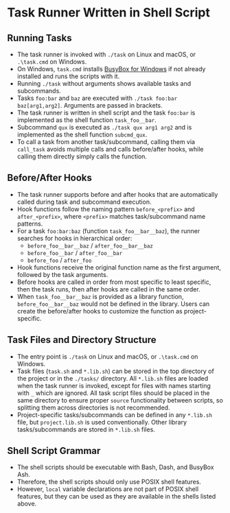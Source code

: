 # Task Runner Written in Shell Script

## Running Tasks

* The task runner is invoked with `./task` on Linux and macOS, or `.\task.cmd` on Windows.
* On Windows, `task.cmd` installs [BusyBox for Windows](https://frippery.org/busybox/) if not already installed and runs the scripts with it.
* Running `./task` without arguments shows available tasks and subcommands.
* Tasks `foo:bar` and `baz` are executed with `./task foo:bar baz[arg1,arg2]`. Arguments are passed in brackets.
* The task runner is written in shell script and the task `foo:bar` is implemented as the shell function `task_foo__bar`.
* Subcommand `qux` is executed as `./task qux arg1 arg2` and is implemented as the shell function `subcmd_qux`.
* To call a task from another task/subcommand, calling them via `call_task` avoids multiple calls and calls before/after hooks, while calling them directly simply calls the function.

## Before/After Hooks

* The task runner supports before and after hooks that are automatically called during task and subcommand execution.
* Hook functions follow the naming pattern `before_<prefix>` and `after_<prefix>`, where `<prefix>` matches task/subcommand name patterns.
* For a task `foo:bar:baz` (function `task_foo__bar__baz`), the runner searches for hooks in hierarchical order:
  - `before_foo__bar__baz` / `after_foo__bar__baz`
  - `before_foo__bar` / `after_foo__bar`  
  - `before_foo` / `after_foo`
* Hook functions receive the original function name as the first argument, followed by the task arguments.
* Before hooks are called in order from most specific to least specific, then the task runs, then after hooks are called in the same order.
* When `task_foo__bar__baz` is provided as a library function, `before_foo__bar__baz` would not be defined in the library. Users can create the before/after hooks to customize the function as project-specific.

## Task Files and Directory Structure

* The entry point is `./task` on Linux and macOS, or `.\task.cmd` on Windows.
* Task files (`task.sh` and `*.lib.sh`) can be stored in the top directory of the project or in the `./tasks/` directory. All `*.lib.sh` files are loaded when the task runner is invoked, except for files with names starting with `_` which are ignored. All task script files should be placed in the same directory to ensure proper `source` functionality between scripts, so splitting them across directories is not recommended.
* Project-specific tasks/subcommands can be defined in any `*.lib.sh` file, but `project.lib.sh` is used conventionally. Other library tasks/subcommands are stored in `*.lib.sh` files.

## Shell Script Grammar

* The shell scripts should be executable with Bash, Dash, and BusyBox Ash.
* Therefore, the shell scripts should only use POSIX shell features.
* However, `local` variable declarations are not part of POSIX shell features, but they can be used as they are available in the shells listed above.
